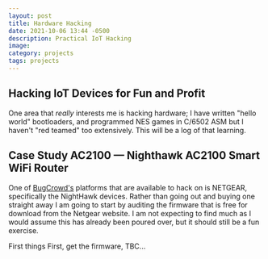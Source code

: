 ```yaml
---
layout: post
title: Hardware Hacking
date: 2021-10-06 13:44 -0500
description: Practical IoT Hacking
image: 
category: projects
tags: projects
---
```


## Hacking IoT Devices for Fun and Profit

One area that *really* interests me is hacking hardware; I have written "hello world"
bootloaders, and programmed NES games in C/6502 ASM but I haven't "red teamed"
too extensively.  This will be a log of that learning.

## Case Study AC2100 — Nighthawk AC2100 Smart WiFi Router

One of [BugCrowd's](https://bugcrowd.com/netgear) platforms that are available
to hack on is NETGEAR, specifically the NightHawk devices.  Rather than going 
out and buying one straight away I am going to start by auditing the firmware
that is free for download from the Netgear website.  I am not expecting to find
much as I would assume this has already been poured over, but it should still be 
a fun exercise.  

First things First, get the firmware, TBC...




